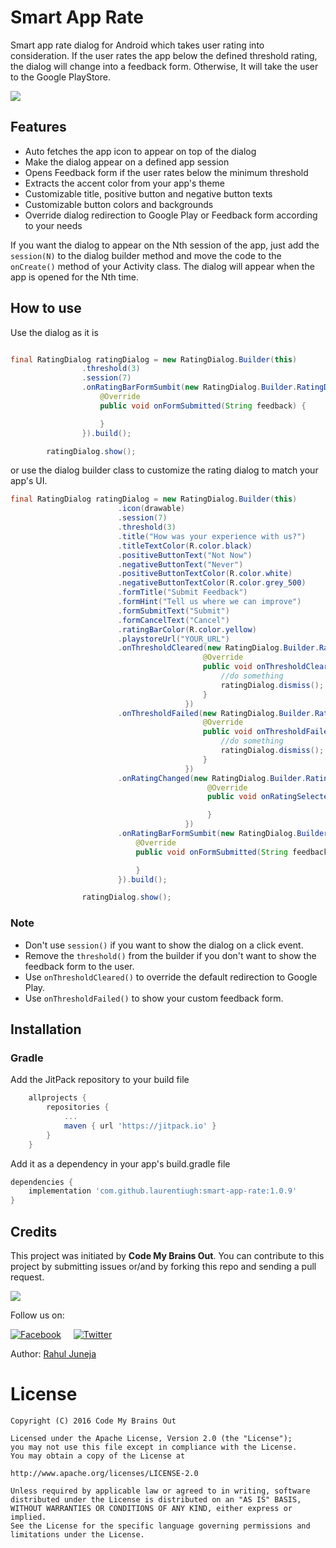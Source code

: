 # Smart App Rate

Smart app rate dialog for Android which takes user rating into consideration. If the user rates the app below the defined threshold rating, the dialog will change into a feedback form. Otherwise, It will take the user to the
Google PlayStore.

![](preview/preview.png)

## Features
- Auto fetches the app icon to appear on top of the dialog
- Make the dialog appear on a defined app session
- Opens Feedback form if the user rates below the minimum threshold
- Extracts the accent color from your app's theme
- Customizable title, positive button and negative button texts
- Customizable button colors and backgrounds
- Override dialog redirection to Google Play or Feedback form according to your needs

If you want the dialog to appear on the Nth session of the app, just add the `session(N)` to the dialog builder method
 and move the code to the `onCreate()` method of your Activity class. The dialog will appear when the app is opened for the Nth time.

## How to use

Use the dialog as it is

```java

final RatingDialog ratingDialog = new RatingDialog.Builder(this)
                .threshold(3)
                .session(7)
                .onRatingBarFormSumbit(new RatingDialog.Builder.RatingDialogFormListener() {
                    @Override
                    public void onFormSubmitted(String feedback) {

                    }
                }).build();

        ratingDialog.show();

```

or use the dialog builder class to customize the rating dialog to match your app's UI.

```java
final RatingDialog ratingDialog = new RatingDialog.Builder(this)
                        .icon(drawable)
                        .session(7)
                        .threshold(3)
                        .title("How was your experience with us?")
                        .titleTextColor(R.color.black)
                        .positiveButtonText("Not Now")
                        .negativeButtonText("Never")
                        .positiveButtonTextColor(R.color.white)
                        .negativeButtonTextColor(R.color.grey_500)
                        .formTitle("Submit Feedback")
                        .formHint("Tell us where we can improve")
                        .formSubmitText("Submit")
                        .formCancelText("Cancel")
                        .ratingBarColor(R.color.yellow)
                        .playstoreUrl("YOUR_URL")
                        .onThresholdCleared(new RatingDialog.Builder.RatingThresholdClearedListener() {
                                           @Override
                                           public void onThresholdCleared(RatingDialog ratingDialog, float rating, boolean thresholdCleared) {
                                               //do something
                                               ratingDialog.dismiss();
                                           }
                                       })
                        .onThresholdFailed(new RatingDialog.Builder.RatingThresholdFailedListener() {
                                           @Override
                                           public void onThresholdFailed(RatingDialog ratingDialog, float rating, boolean thresholdCleared) {
                                               //do something
                                               ratingDialog.dismiss();
                                           }
                                       })
                        .onRatingChanged(new RatingDialog.Builder.RatingDialogListener() {
                                            @Override
                                            public void onRatingSelected(float rating, boolean thresholdCleared) {

                                            }
                                       })
                        .onRatingBarFormSumbit(new RatingDialog.Builder.RatingDialogFormListener() {
                            @Override
                            public void onFormSubmitted(String feedback) {

                            }
                        }).build();

                ratingDialog.show();
```

### Note
* Don't use `session()` if you want to show the dialog on a click event.
* Remove the `threshold()` from the builder if you don't want to show the feedback form to the user.
* Use `onThresholdCleared()` to override the default redirection to Google Play.
* Use `onThresholdFailed()` to show your custom feedback form.

## Installation

### Gradle

Add the JitPack repository to your build file
```groovy
	allprojects {
		repositories {
			...
			maven { url 'https://jitpack.io' }
		}
	}
```

Add it as a dependency in your app's build.gradle file

```groovy
dependencies {
    implementation 'com.github.laurentiugh:smart-app-rate:1.0.9'
}
```

## Credits

This project was initiated by **Code My Brains Out**. You can contribute to this project by submitting issues or/and by forking this repo and sending a pull request.

![](http://codemybrainsout.com/files/img/logo-small.png)

Follow us on:

[![Facebook](http://codemybrainsout.com/files/img/fb.png)](https://www.facebook.com/codemybrainsout)&nbsp;&nbsp;&nbsp;&nbsp;&nbsp;[![Twitter](http://codemybrainsout.com/files/img/tw.png)](https://twitter.com/codemybrainsout)

Author: [Rahul Juneja](https://github.com/ahulr)

# License
```
Copyright (C) 2016 Code My Brains Out

Licensed under the Apache License, Version 2.0 (the "License");
you may not use this file except in compliance with the License.
You may obtain a copy of the License at

http://www.apache.org/licenses/LICENSE-2.0

Unless required by applicable law or agreed to in writing, software
distributed under the License is distributed on an "AS IS" BASIS,
WITHOUT WARRANTIES OR CONDITIONS OF ANY KIND, either express or implied.
See the License for the specific language governing permissions and
limitations under the License.
```
